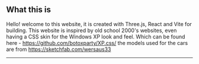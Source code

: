 ## What this is

Hello! welcome to this website, it is created with Three.js, React and Vite for building.
This website is inspired by old school 2000's websites, even having a CSS skin for the Windows XP look and feel.
Which can be found here - https://github.com/botoxparty/XP.css/ the models used for the cars are from https://sketchfab.com/wersaus33


---

